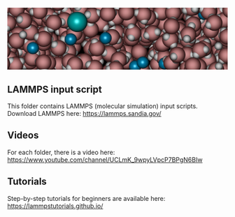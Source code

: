 ![Algorithm schema](./saltandwater_lammps.jpeg)


## LAMMPS input script

This folder contains LAMMPS (molecular simulation) input scripts. Download LAMMPS here: https://lammps.sandia.gov/

## Videos

For each folder, there is a video here: https://www.youtube.com/channel/UCLmK_9wpyLVpcP7BPgN6BIw 

## Tutorials 

Step-by-step tutorials for beginners are available here: https://lammpstutorials.github.io/
